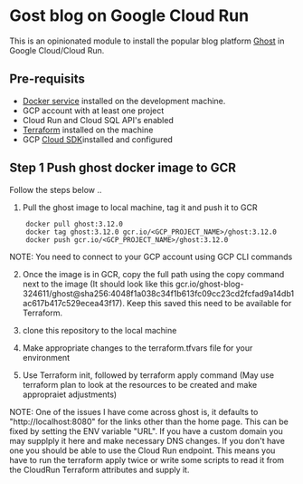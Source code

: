 <h1> Gost blog on Google Cloud Run </h1>
<p>This is an opinionated module to install the popular blog platform <a href="https://ghost.org" target="_blank" >Ghost</a> in Google Cloud/Cloud Run.</p>

## Pre-requisits

* [Docker service]("https://docs.docker.com/desktop/windows/install/") installed on the development machine.
* GCP account with at least one project
* Cloud Run and Cloud SQL API's enabled
* [Terraform](https://www.terraform.io/downloads.html) installed on the machine 
* GCP [Cloud SDK](https://cloud.google.com/sdk/docs/install)installed and configured

## Step 1 Push ghost docker image to GCR

Follow the steps below ..
1. Pull the ghost image to local machine, tag it and push it to GCR

```
    docker pull ghost:3.12.0
    docker tag ghost:3.12.0 gcr.io/<GCP_PROJECT_NAME>/ghost:3.12.0
    docker push gcr.io/<GCP_PROJECT_NAME>/ghost:3.12.0
```

NOTE: You need to connect to your GCP account using GCP CLI commands

2. Once the image is in GCR, copy the full path using the copy command next to the image (It should look like this gcr.io/ghost-blog-324611/ghost@sha256:4048f1a038c34f1b613fc09cc23cd2fcfad9a14db1ac617b417c529ecea43f17). Keep this saved this need to be available for Terraform.

3. clone this repository to the local machine
4. Make appropriate changes to the terraform.tfvars file for your environment
5. Use Terraform init, followed by terraform apply command (May use terraform plan to look at the resources to be created and make appropraiet adjustments)

NOTE: One of the issues I have come across ghost is, it defaults to "http://localhost:8080" for the links other than the home page. This can be fixed by setting the ENV variable "URL". If you have a custom domain you may supplply it here and make necessary DNS changes. If you don't have one you should be able to use the Cloud Run endpoint. This means you have to run the terraform apply twice or write some scripts to read it from the CloudRun Terraform attributes and supply it.

